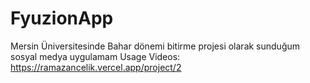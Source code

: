 # FyuzionApp
 Mersin Üniversitesinde Bahar dönemi bitirme projesi olarak sunduğum sosyal medya uygulamam
Usage Videos: https://ramazancelik.vercel.app/project/2
